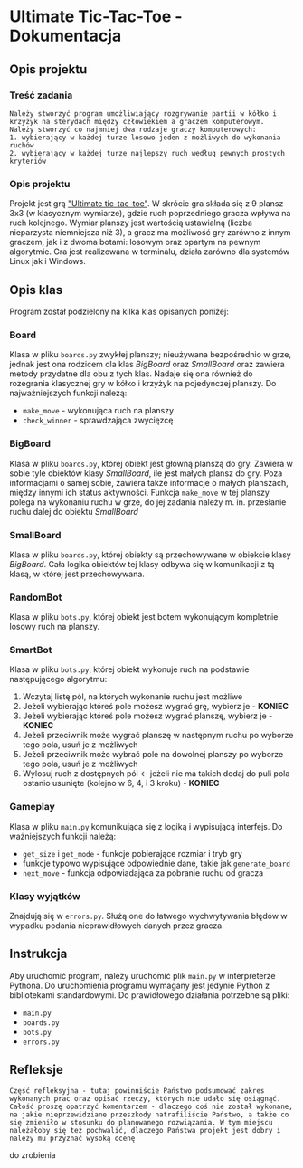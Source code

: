 # Ultimate Tic-Tac-Toe - Dokumentacja

## Opis projektu
### Treść zadania
    Należy stworzyć program umożliwiający rozgrywanie partii w kółko i krzyżyk na sterydach między człowiekiem a graczem komputerowym.
    Należy stworzyć co najmniej dwa rodzaje graczy komputerowych:
    1. wybierający w każdej turze losowo jeden z możliwych do wykonania ruchów
    2. wybierający w każdej turze najlepszy ruch według pewnych prostych kryteriów
### Opis projektu
Projekt jest grą ["Ultimate tic-tac-toe"](https://en.wikipedia.org/wiki/Ultimate_tic-tac-toe). W skrócie gra składa się z 9 plansz 3x3 (w klasycznym wymiarze), gdzie ruch poprzedniego gracza wpływa na ruch kolejnego. Wymiar planszy jest wartością ustawialną (liczba nieparzysta niemniejsza niż 3), a gracz ma możliwość gry zarówno z innym graczem, jak i z dwoma botami: losowym oraz opartym na pewnym algorytmie. Gra jest realizowana w terminalu, działa zarówno dla systemów Linux jak i Windows.

## Opis klas
Program został podzielony na kilka klas opisanych poniżej:
### Board
Klasa w pliku `boards.py` zwykłej planszy; nieużywana bezpośrednio w grze, jednak jest ona rodzicem dla klas *BigBoard* oraz *SmallBoard* oraz zawiera metody przydatne dla obu z tych klas. Nadaje się ona również do rozegrania klasycznej gry w kółko i krzyżyk na pojedynczej planszy. Do najważniejszych funkcji należą:
- `make_move` - wykonująca ruch na planszy
- `check_winner` - sprawdzająca zwycięzcę
### BigBoard
Klasa w pliku `boards.py`, której obiekt jest główną planszą do gry. Zawiera w sobie tyle obiektów klasy *SmallBoard*, ile jest małych plansz do gry. Poza informacjami o samej sobie, zawiera także informacje o małych planszach, między innymi ich status aktywności. Funkcja `make_move` w tej planszy polega na wykonaniu ruchu w grze, do jej zadania należy m. in. przesłanie ruchu dalej do obiektu *SmallBoard*
### SmallBoard
Klasa w pliku `boards.py`, której obiekty są przechowywane w obiekcie klasy *BigBoard*. Cała logika obiektów tej klasy odbywa się w komunikacji z tą klasą, w której jest przechowywana.
### RandomBot
Klasa w pliku `bots.py`, której obiekt jest botem wykonującym kompletnie losowy ruch na planszy.
### SmartBot
Klasa w pliku `bots.py`, której obiekt wykonuje ruch na podstawie następującego algorytmu:
1. Wczytaj listę pól, na których wykonanie ruchu jest możliwe
2. Jeżeli wybierając któreś pole możesz wygrać grę, wybierz je - **KONIEC**
3. Jeżeli wybierając któreś pole możesz wygrać planszę, wybierz je - **KONIEC**
4. Jeżeli przeciwnik może wygrać planszę w następnym ruchu po wyborze tego pola, usuń je z możliwych
5. Jeżeli przeciwnik może wybrać pole na dowolnej planszy po wyborze tego pola, usuń je z możliwych
6. Wylosuj ruch z dostępnych pól <- jeżeli nie ma takich dodaj do puli pola ostanio usunięte (kolejno w 6, 4, i 3 kroku) - **KONIEC**
### Gameplay
Klasa w pliku `main.py` komunikująca się z logiką i wypisującą interfejs. Do ważniejszych funkcji należą:
- `get_size` i `get_mode` - funkcje pobierające rozmiar i tryb gry
- funkcje typowo wypisujące odpowiednie dane, takie jak `generate_board`
- `next_move` - funkcja odpowiadająca za pobranie ruchu od gracza
### Klasy wyjątków
Znajdują się w `errors.py`. Służą one do łatwego wychwytywania błędów w wypadku podania nieprawidłowych danych przez gracza.
## Instrukcja
Aby uruchomić program, należy uruchomić plik `main.py` w interpreterze Pythona. Do uruchomienia programu wymagany jest jedynie Python z bibliotekami standardowymi. Do prawidłowego działania potrzebne są pliki:
- `main.py`
- `boards.py`
- `bots.py`
- `errors.py`

## Refleksje
    Część refleksyjna - tutaj powinniście Państwo podsumować zakres wykonanych prac oraz opisać rzeczy, których nie udało się osiągnąć. Całość proszę opatrzyć komentarzem - dlaczego coś nie został wykonane, na jakie nieprzewidziane przeszkody natrafiliście Państwo, a także co się zmieniło w stosunku do planowanego rozwiązania. W tym miejscu należałoby się też pochwalić, dlaczego Państwa projekt jest dobry i należy mu przyznać wysoką ocenę 
do zrobienia
